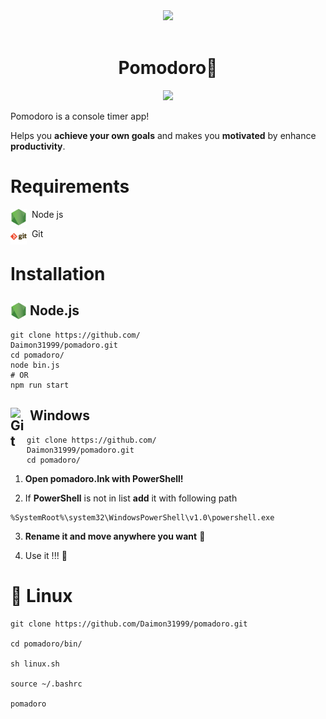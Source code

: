 <div align="middle">
<img src="https://www.dropbox.com/s/ram3kef95adldop/pomodoro.png?raw=1" height="250px" >
</div>
</br>

<h1 align="center">Pomodoro🍅</h1>



<div align="middle">
<img src="https://media.giphy.com/media/RLzHobmk1IqYtowaBw/giphy.gif" >
</div>

Pomodoro is a console timer app!

Helps you **achieve your own goals** and makes you **motivated** by enhance **productivity**.

# Requirements

 <img align="left" alt="Node.js" width="26px" src="https://raw.githubusercontent.com/github/explore/80688e429a7d4ef2fca1e82350fe8e3517d3494d/topics/nodejs/nodejs.png" />

&nbsp;
Node js

<img align="left" alt="Git" width="26px" src="https://raw.githubusercontent.com/github/explore/80688e429a7d4ef2fca1e82350fe8e3517d3494d/topics/git/git.png" />
&nbsp;
Git

# Installation

## &nbsp;Node.js <img align="left" alt="Node.js" width="26px" src="https://raw.githubusercontent.com/github/explore/80688e429a7d4ef2fca1e82350fe8e3517d3494d/topics/nodejs/nodejs.png" />

```
git clone https://github.com/
Daimon31999/pomadoro.git
cd pomadoro/
node bin.js
# OR
npm run start
```

## &nbsp;Windows<img align="left" alt="Git" width="26px" src="https://i0.wp.com/blog.ncce.org/wp-content/uploads/2017/04/microsoft-windows-logo-vector-download.jpg?fit=500%2C500" />

```
git clone https://github.com/
Daimon31999/pomadoro.git
cd pomadoro/
```

1. **Open pomadoro.lnk with PowerShell!**[](screenshots/1.png)

2. If **PowerShell** is not in list **add** it with following path

```
%SystemRoot%\system32\WindowsPowerShell\v1.0\powershell.exe
```

3. **Rename it and move anywhere you want** 🚀

4. Use it !!! 🍅

# 🐧 Linux

```
git clone https://github.com/Daimon31999/pomadoro.git

cd pomadoro/bin/

sh linux.sh

source ~/.bashrc

pomadoro
```
